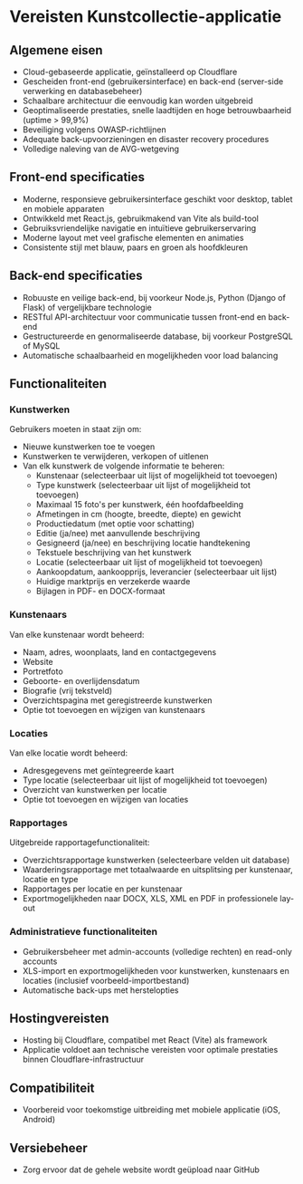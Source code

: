 # Vereisten Kunstcollectie-applicatie

## Algemene eisen

- Cloud-gebaseerde applicatie, geïnstalleerd op Cloudflare
- Gescheiden front-end (gebruikersinterface) en back-end (server-side verwerking en databasebeheer)
- Schaalbare architectuur die eenvoudig kan worden uitgebreid
- Geoptimaliseerde prestaties, snelle laadtijden en hoge betrouwbaarheid (uptime > 99,9%)
- Beveiliging volgens OWASP-richtlijnen
- Adequate back-upvoorzieningen en disaster recovery procedures
- Volledige naleving van de AVG-wetgeving

## Front-end specificaties

- Moderne, responsieve gebruikersinterface geschikt voor desktop, tablet en mobiele apparaten
- Ontwikkeld met React.js, gebruikmakend van Vite als build-tool
- Gebruiksvriendelijke navigatie en intuïtieve gebruikerservaring
- Moderne layout met veel grafische elementen en animaties
- Consistente stijl met blauw, paars en groen als hoofdkleuren

## Back-end specificaties

- Robuuste en veilige back-end, bij voorkeur Node.js, Python (Django of Flask) of vergelijkbare technologie
- RESTful API-architectuur voor communicatie tussen front-end en back-end
- Gestructureerde en genormaliseerde database, bij voorkeur PostgreSQL of MySQL
- Automatische schaalbaarheid en mogelijkheden voor load balancing

## Functionaliteiten

### Kunstwerken

Gebruikers moeten in staat zijn om:
- Nieuwe kunstwerken toe te voegen
- Kunstwerken te verwijderen, verkopen of uitlenen
- Van elk kunstwerk de volgende informatie te beheren:
  - Kunstenaar (selecteerbaar uit lijst of mogelijkheid tot toevoegen)
  - Type kunstwerk (selecteerbaar uit lijst of mogelijkheid tot toevoegen)
  - Maximaal 15 foto's per kunstwerk, één hoofdafbeelding
  - Afmetingen in cm (hoogte, breedte, diepte) en gewicht
  - Productiedatum (met optie voor schatting)
  - Editie (ja/nee) met aanvullende beschrijving
  - Gesigneerd (ja/nee) en beschrijving locatie handtekening
  - Tekstuele beschrijving van het kunstwerk
  - Locatie (selecteerbaar uit lijst of mogelijkheid tot toevoegen)
  - Aankoopdatum, aankoopprijs, leverancier (selecteerbaar uit lijst)
  - Huidige marktprijs en verzekerde waarde
  - Bijlagen in PDF- en DOCX-formaat

### Kunstenaars

Van elke kunstenaar wordt beheerd:
- Naam, adres, woonplaats, land en contactgegevens
- Website
- Portretfoto
- Geboorte- en overlijdensdatum
- Biografie (vrij tekstveld)
- Overzichtspagina met geregistreerde kunstwerken
- Optie tot toevoegen en wijzigen van kunstenaars

### Locaties

Van elke locatie wordt beheerd:
- Adresgegevens met geïntegreerde kaart
- Type locatie (selecteerbaar uit lijst of mogelijkheid tot toevoegen)
- Overzicht van kunstwerken per locatie
- Optie tot toevoegen en wijzigen van locaties

### Rapportages

Uitgebreide rapportagefunctionaliteit:
- Overzichtsrapportage kunstwerken (selecteerbare velden uit database)
- Waarderingsrapportage met totaalwaarde en uitsplitsing per kunstenaar, locatie en type
- Rapportages per locatie en per kunstenaar
- Exportmogelijkheden naar DOCX, XLS, XML en PDF in professionele lay-out

### Administratieve functionaliteiten

- Gebruikersbeheer met admin-accounts (volledige rechten) en read-only accounts
- XLS-import en exportmogelijkheden voor kunstwerken, kunstenaars en locaties (inclusief voorbeeld-importbestand)
- Automatische back-ups met herstelopties

## Hostingvereisten

- Hosting bij Cloudflare, compatibel met React (Vite) als framework
- Applicatie voldoet aan technische vereisten voor optimale prestaties binnen Cloudflare-infrastructuur

## Compatibiliteit

- Voorbereid voor toekomstige uitbreiding met mobiele applicatie (iOS, Android)

## Versiebeheer

- Zorg ervoor dat de gehele website wordt geüpload naar GitHub
